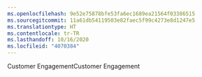 ```yaml
---
ms.openlocfilehash: 9e52e75878bfe53fa6ec1689ea21564f03386515
ms.sourcegitcommit: 11a61db54119503e82faec5f99c4273e8d1247e5
ms.translationtype: HT
ms.contentlocale: tr-TR
ms.lasthandoff: 10/16/2020
ms.locfileid: "4070384"
---
```

<span data-ttu-id="c2a59-101">Customer Engagement</span><span class="sxs-lookup"><span data-stu-id="c2a59-101">Customer Engagement</span></span>